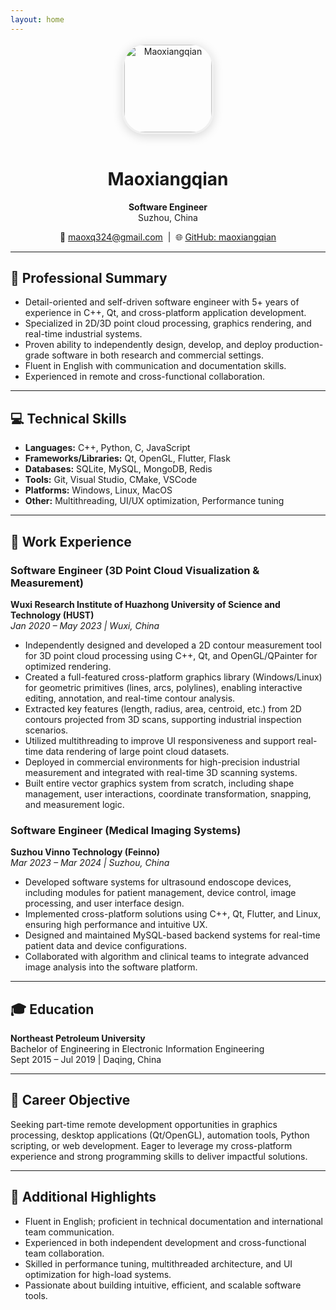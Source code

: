 ```yaml
---
layout: home
---
```


<p align="center">
<img src="/assets/img/avatar.jpg" alt="Maoxiangqian" width="140" style="border-radius: 25%; box-shadow: 0 4px 16px rgba(0,0,0,0.15); margin-bottom: 16px; border: 3px solid #f0f0f0;">
</p>

<h1 align="center">Maoxiangqian</h1>
<p align="center"><b>Software Engineer</b><br>Suzhou, China</p>
<p align="center">
  📧 <a href="mailto:maoxq324@gmail.com">maoxq324@gmail.com</a> &nbsp;|&nbsp;
  🌐 <a href="https://github.com/maoxiangqian">GitHub: maoxiangqian</a>
</p>

---

## 📝 Professional Summary

- Detail-oriented and self-driven software engineer with 5+ years of experience in C++, Qt, and cross-platform application development.
- Specialized in 2D/3D point cloud processing, graphics rendering, and real-time industrial systems.
- Proven ability to independently design, develop, and deploy production-grade software in both research and commercial settings.
- Fluent in English with communication and documentation skills.
- Experienced in remote and cross-functional collaboration.

---

## 💻 Technical Skills

- **Languages:** C++, Python, C, JavaScript  
- **Frameworks/Libraries:** Qt, OpenGL, Flutter, Flask  
- **Databases:** SQLite, MySQL, MongoDB, Redis  
- **Tools:** Git, Visual Studio, CMake, VSCode  
- **Platforms:** Windows, Linux, MacOS  
- **Other:** Multithreading, UI/UX optimization, Performance tuning

---

## 🏢 Work Experience

### Software Engineer (3D Point Cloud Visualization & Measurement)  
**Wuxi Research Institute of Huazhong University of Science and Technology (HUST)**  
*Jan 2020 – May 2023 | Wuxi, China*

- Independently designed and developed a 2D contour measurement tool for 3D point cloud processing using C++, Qt, and OpenGL/QPainter for optimized rendering.
- Created a full-featured cross-platform graphics library (Windows/Linux) for geometric primitives (lines, arcs, polylines), enabling interactive editing, annotation, and real-time contour analysis.
- Extracted key features (length, radius, area, centroid, etc.) from 2D contours projected from 3D scans, supporting industrial inspection scenarios.
- Utilized multithreading to improve UI responsiveness and support real-time data rendering of large point cloud datasets.
- Deployed in commercial environments for high-precision industrial measurement and integrated with real-time 3D scanning systems.
- Built entire vector graphics system from scratch, including shape management, user interactions, coordinate transformation, snapping, and measurement logic.

### Software Engineer (Medical Imaging Systems)  
**Suzhou Vinno Technology (Feinno)**  
*Mar 2023 – Mar 2024 | Suzhou, China*

- Developed software systems for ultrasound endoscope devices, including modules for patient management, device control, image processing, and user interface design.
- Implemented cross-platform solutions using C++, Qt, Flutter, and Linux, ensuring high performance and intuitive UX.
- Designed and maintained MySQL-based backend systems for real-time patient data and device configurations.
- Collaborated with algorithm and clinical teams to integrate advanced image analysis into the software platform.

---

## 🎓 Education

**Northeast Petroleum University**  
Bachelor of Engineering in Electronic Information Engineering  
Sept 2015 – Jul 2019 | Daqing, China

---

## 🎯 Career Objective

Seeking part-time remote development opportunities in graphics processing, desktop applications (Qt/OpenGL), automation tools, Python scripting, or web development. Eager to leverage my cross-platform experience and strong programming skills to deliver impactful solutions.

---

## 🌟 Additional Highlights

- Fluent in English; proficient in technical documentation and international team communication.
- Experienced in both independent development and cross-functional team collaboration.
- Skilled in performance tuning, multithreaded architecture, and UI optimization for high-load systems.
- Passionate about building intuitive, efficient, and scalable software tools.